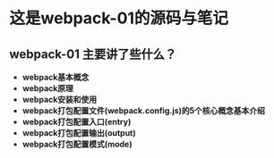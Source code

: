 # 这是webpack-01的源码与笔记
## webpack-01 主要讲了些什么？ 
* **webpack基本概念**
* **webpack原理**
* **webpack安装和使用**
* **webpack打包配置文件(webpack.config.js)的5个核心概念基本介绍**
* **webpack打包配置入口(entry)**
* **webpack打包配置输出(output)**
* **webpack打包配置模式(mode)**
